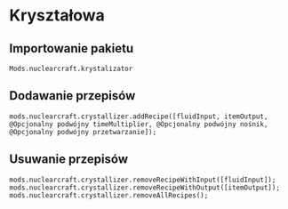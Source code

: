 # Kryształowa

## Importowanie pakietu
`Mods.nuclearcraft.krystalizator`

## Dodawanie przepisów
```zenscript
mods.nuclearcraft.crystallizer.addRecipe([fluidInput, itemOutput, @Opcjonalny podwójny timeMultiplier, @Opcjonalny podwójny nośnik, @Opcjonalny podwójny przetwarzanie]);
```

## Usuwanie przepisów
```zenscript
mods.nuclearcraft.crystallizer.removeRecipeWithInput([fluidInput]);
mods.nuclearcraft.crystallizer.removeRecipeWithOutput([itemOutput]);
mods.nuclearcraft.crystallizer.removeAllRecipes();
```